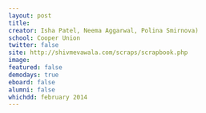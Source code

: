 ```yaml
---
layout: post
title: 
creator: Isha Patel, Neema Aggarwal, Polina Smirnova)
school: Cooper Union
twitter: false
site: http://shivmevawala.com/scraps/scrapbook.php
image:
featured: false
demodays: true
eboard: false
alumni: false
whichdd: february 2014
---
```

